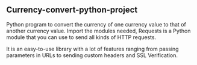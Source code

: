 ## Currency-convert-python-project

Python program to convert the currency of one currency value to that of another currency value.
Import the modules needed, Requests is a Python module that you can use to send all kinds of HTTP requests.  


It is an easy-to-use library with a lot of features ranging from passing parameters in URLs to sending custom headers and SSL Verification.  
